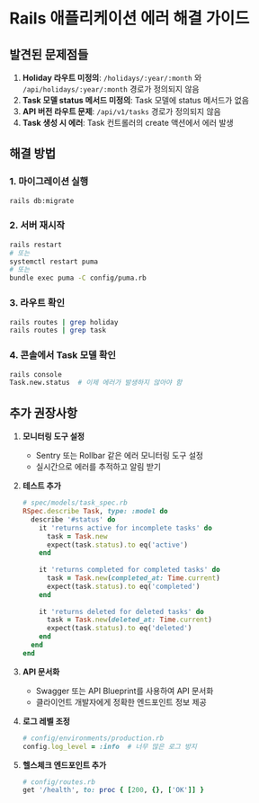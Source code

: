 # Rails 애플리케이션 에러 해결 가이드

## 발견된 문제점들

1. **Holiday 라우트 미정의**: `/holidays/:year/:month` 와 `/api/holidays/:year/:month` 경로가 정의되지 않음
2. **Task 모델 status 메서드 미정의**: Task 모델에 status 메서드가 없음
3. **API 버전 라우트 문제**: `/api/v1/tasks` 경로가 정의되지 않음
4. **Task 생성 시 에러**: Task 컨트롤러의 create 액션에서 에러 발생

## 해결 방법

### 1. 마이그레이션 실행
```bash
rails db:migrate
```

### 2. 서버 재시작
```bash
rails restart
# 또는
systemctl restart puma
# 또는
bundle exec puma -C config/puma.rb
```

### 3. 라우트 확인
```bash
rails routes | grep holiday
rails routes | grep task
```

### 4. 콘솔에서 Task 모델 확인
```bash
rails console
Task.new.status  # 이제 에러가 발생하지 않아야 함
```

## 추가 권장사항

1. **모니터링 도구 설정**
   - Sentry 또는 Rollbar 같은 에러 모니터링 도구 설정
   - 실시간으로 에러를 추적하고 알림 받기

2. **테스트 추가**
   ```ruby
   # spec/models/task_spec.rb
   RSpec.describe Task, type: :model do
     describe '#status' do
       it 'returns active for incomplete tasks' do
         task = Task.new
         expect(task.status).to eq('active')
       end
       
       it 'returns completed for completed tasks' do
         task = Task.new(completed_at: Time.current)
         expect(task.status).to eq('completed')
       end
       
       it 'returns deleted for deleted tasks' do
         task = Task.new(deleted_at: Time.current)
         expect(task.status).to eq('deleted')
       end
     end
   end
   ```

3. **API 문서화**
   - Swagger 또는 API Blueprint를 사용하여 API 문서화
   - 클라이언트 개발자에게 정확한 엔드포인트 정보 제공

4. **로그 레벨 조정**
   ```ruby
   # config/environments/production.rb
   config.log_level = :info  # 너무 많은 로그 방지
   ```

5. **헬스체크 엔드포인트 추가**
   ```ruby
   # config/routes.rb
   get '/health', to: proc { [200, {}, ['OK']] }
   ```